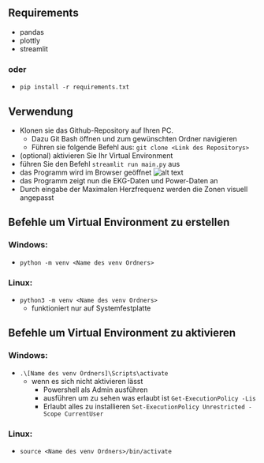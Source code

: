 ## Requirements
- pandas
- plottly
- streamlit

### oder
- `pip install -r requirements.txt`

## Verwendung

- Klonen sie das Github-Repository auf Ihren PC.
    - Dazu Git Bash öffnen und zum gewünschten Ordner navigieren
    - Führen sie folgende Befehl aus: `git clone <Link des Repositorys>` 
- (optional) aktivieren Sie Ihr Virtual Environment
- führen Sie den Befehl `streamlit run main.py` aus
- das Programm wird im Browser geöffnet
![alt text](screenshot.png)
- das Programm zeigt nun die EKG-Daten und Power-Daten an
- Durch eingabe der Maximalen Herzfrequenz werden die Zonen visuell angepasst


## Befehle um Virtual Environment zu erstellen
### Windows:
- `python -m venv <Name des venv Ordners>`
### Linux: 
- `python3 -m venv <Name des venv Ordners>`
    - funktioniert nur auf Systemfestplatte
    
## Befehle um Virtual Environment zu aktivieren
### Windows:
- `.\[Name des venv Ordners]\Scripts\activate`
    - wenn es sich nicht aktivieren lässt
        - Powershell als Admin ausführen
        - ausführen um zu sehen was erlaubt ist `Get-ExecutionPolicy -Lis`    
        - Erlaubt alles zu installieren `Set-ExecutionPolicy Unrestricted -Scope CurrentUser`
### Linux:
- `source <Name des venv Ordners>/bin/activate`
